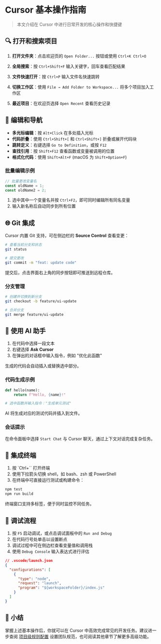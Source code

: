# Cursor 基本操作指南

> 本文介绍在 Cursor 中进行日常开发的核心操作和快捷键

## 🔍 打开和搜索项目

1. **打开文件夹**：点击欢迎页的 `Open Folder...` 按钮或使用 `Ctrl+K Ctrl+O`
2. **全局搜索**：按 `Ctrl+Shift+F` 输入关键字，回车查看匹配结果
3. **文件快速打开**：按 `Ctrl+P` 输入文件名快速跳转

4. **切换工作区**：使用 `File → Add Folder to Workspace...` 将多个项目加入工作区
5. **最近项目**：在欢迎页选择 `Open Recent` 查看历史记录

## 📝 编辑和导航

- **多光标编辑**：按 `Alt+Click` 在多处插入光标
- **代码折叠**：使用 `Ctrl+Shift+[` 和 `Ctrl+Shift+]` 折叠或展开代码块
- **跳转定义**：右键选择 `Go to Definition`，或按 `F12`
- **查找引用**：按 `Shift+F12` 查看函数或变量被调用的位置
- **格式化代码**：使用 `Shift+Alt+F` (macOS 为 `Shift+Option+F`)

### 批量编辑示例

```javascript
// 批量更改变量名
const oldName = 1;
const oldName2 = 2;
```

1. 选中其中一个变量名并按 `Ctrl+F2`，即可同时编辑所有同名变量
2. 输入新名称后自动同步到所有位置

## 🌐 Git 集成

Cursor 内置 Git 支持，可在侧边栏的 **Source Control** 查看变更：

```bash
# 查看当前分支和状态
git status

# 提交更改
git commit -m "feat: update code"
```

提交后，点击界面右上角的同步按钮即可推送到远程仓库。

### 分支管理

```bash
# 创建并切换到新分支
git checkout -b feature/ui-update

# 合并分支
git merge feature/ui-update
```

## 🤖 使用 AI 助手

1. 在代码中选择一段文本
2. 右键选择 **Ask Cursor**
3. 在弹出的对话框中输入指令，例如 "优化此函数"

生成的代码会自动插入或替换选中部分。

### 代码生成示例

```python
def hello(name):
    return f"Hello, {name}!"

# 选中函数并输入指令："生成单元测试"
```

AI 将生成对应的测试代码并插入到文件。

### 会话提示

在命令面板中选择 `Start Chat` 与 Cursor 聊天，通过上下文对话完成复杂任务。

## 🐚 集成终端

1. 按 `Ctrl+\`` 打开终端
2. 使用下拉箭头切换 shell，如 bash、zsh 或 PowerShell
3. 在终端中可直接运行测试或构建命令：

```bash
npm test
npm run build
```

终端窗口支持多标签，便于同时监控不同任务。

## 🐞 调试流程

1. 按 `F5` 启动调试，或点击调试面板中的 `Run and Debug`
2. 在代码行号处单击以设置断点
3. 调试过程中可在侧边栏查看变量值和调用栈
4. 使用 `Debug Console` 输入表达式进行评估

```json
// .vscode/launch.json
{
  "configurations": [
    {
      "type": "node",
      "request": "launch",
      "program": "${workspaceFolder}/index.js"
    }
  ]
}
```

## 🎯 小结

掌握上述基本操作后，你就可以在 Cursor 中高效完成常见的开发任务。建议进一步查阅 [项目级规则配置](./project-rules.md) 设置团队规范，也可阅读其他章节了解更多高级功能。

